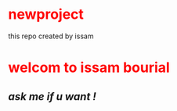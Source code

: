 # newproject
this repo created by issam
<h1>welcom to issam bourial</h1>
<i>
    <h2>ask me if u want !</h2>
</i>
<style>
    h1 {
        color: red;
    }
</style>
